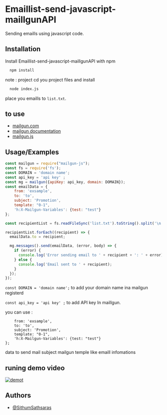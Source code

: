 
# Emaillist-send-javascript-maillgunAPI

Sending emaills using javascript code.
## Installation

Install Emaillist-send-javascript-maillgunAPI
 with npm

```bash
  npm install 
```

note : project cd you project files and install

```bash
  node index.js
```
   place you emaills to ```list.txt```. 
## to use

 - [mailgun.com](https://www.mailgun.com/)
 - [mailgun documentation](https://documentation.mailgun.com/en/latest/quickstart.html)
 - [mailgun.js](https://www.npmjs.com/package/mailgun-js)


## Usage/Examples

```javascript
const mailgun = require("mailgun-js");
const fs = require('fs');
const DOMAIN = 'domain name';
const api_key = 'api key' ;
const mg = mailgun({apiKey: api_key, domain: DOMAIN});
const emailData = {
	from: 'exsample',
	to: 'to',
	subject: 'Promotion',
	template: "0-1",
	'h:X-Mailgun-Variables': {test: "test"}
};

const recipientList = fs.readFileSync('list.txt').toString().split('\n');

recipientList.forEach((recipient) => {
  emailData.to = recipient;

  mg.messages().send(emailData, (error, body) => {
    if (error) {
      console.log('Error sending email to ' + recipient + ': ' + error);
    } else {
      console.log('Email sent to ' + recipient);
    }
  });
});
```

``` const DOMAIN = 'domain name'; ```
to add your domain name ina mailgun registerd

```const api_key = 'api key' ;``` to add API key In maillgun.

you can use :
```const emailData = {
	from: 'exsample',
	to: 'to',
	subject: 'Promotion',
	template: "0-1",
	'h:X-Mailgun-Variables': {test: "test"}
};
```
data to send mail subject mailgun temple like emaill infomations
## runing demo video

[![demot](https://i.ytimg.com/vi/vPFcX4ugv6Y/maxresdefault.jpg)](https://www.youtube.com/watch?v=vPFcX4ugv6Y "Runing demo")


## Authors

- [@SithumSathsaras](https://github.com/SithumSathsaras)

